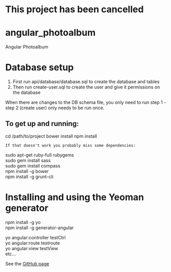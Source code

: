 # This project has been cancelled

# angular_photoalbum
Angular Photoalbum

# Database setup
 1. First run api/database/database.sql to create the database and tables
 2. Then run create-user.sql to create the user and give it permissions on the database

 When there are changes to the DB schema file, you only need to run step 1 - step 2 (create user) only needs to be run once.

## To get up and running:
cd /path/to/project
bower install
npm install

`If that doesn't work you probably miss some dependencies:`

sudo apt-get ruby-full rubygems  
sudo gem install sass  
sudo gem install compass  
npm install -g bower  
npm install -g grunt-cli  

# Installing and using the Yeoman generator

npm install -g yo  
npm install -g generator-angular  

yo angular:controller testCtrl  
yo angular:route testroute  
yo angular:view testView  
etc...  
  
See the [GitHub page](https://github.com/yeoman/generator-angular)
